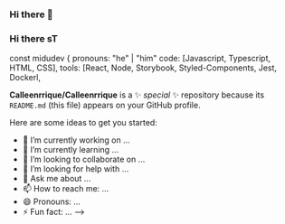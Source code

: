 ### Hi there 👋
### Hi there sT

const midudev
{
pronouns: "he" | "him"
code: [Javascript, Typescript, HTML, CSS],
tools: [React, Node, Storybook, Styled-Components, Jest, Dockerl,

**Calleenrrique/Calleenrrique** is a ✨ _special_ ✨ repository because its `README.md` (this file) appears on your GitHub profile.

Here are some ideas to get you started:

- 🔭 I’m currently working on ...
- 🌱 I’m currently learning ...
- 👯 I’m looking to collaborate on ...
- 🤔 I’m looking for help with ...
- 💬 Ask me about ...
- 📫 How to reach me: ...
- 😄 Pronouns: ...
- ⚡ Fun fact: ...
-->
